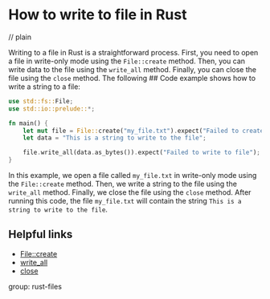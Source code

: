 # How to write to file in Rust
// plain

Writing to a file in Rust is a straightforward process. First, you need to open a file in write-only mode using the `File::create` method. Then, you can write data to the file using the `write_all` method. Finally, you can close the file using the `close` method. The following ## Code example shows how to write a string to a file:
```rust
use std::fs::File;
use std::io::prelude::*;

fn main() {
    let mut file = File::create("my_file.txt").expect("Failed to create file");
    let data = "This is a string to write to the file";

    file.write_all(data.as_bytes()).expect("Failed to write to file");
}
```
In this example, we open a file called `my_file.txt` in write-only mode using the `File::create` method. Then, we write a string to the file using the `write_all` method. Finally, we close the file using the `close` method. After running this code, the file `my_file.txt` will contain the string `This is a string to write to the file`.

## Helpful links
- [File::create](https://doc.rust-lang.org/std/fs/struct.File.html#method.create)
- [write_all](https://doc.rust-lang.org/std/io/trait.Write.html#method.write_all)
- [close](https://doc.rust-lang.org/std/fs/struct.File.html#method.close)

group: rust-files
